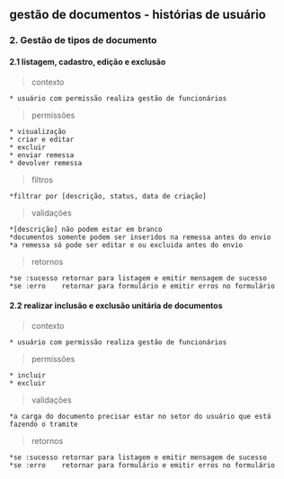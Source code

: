 ## gestão de documentos - histórias de usuário

### 2. Gestão de tipos de documento
#### 2.1 listagem, cadastro, edição e exclusão
> contexto

    * usuário com permissão realiza gestão de funcionários

> permissões

    * visualização
    * criar e editar
    * excluir
    * enviar remessa
    * devolver remessa

> filtros

    *filtrar por [descrição, status, data de criação]

> validações

    *[descrição] não podem estar em branco
    *documentos somente podem ser inseridos na remessa antes do envio
    *a remessa só pode ser editar e ou excluida antes do envio

> retornos

    *se :sucesso retornar para listagem e emitir mensagem de sucesso
    *se :erro    retornar para formulário e emitir erros no formulário

#### 2.2 realizar inclusão e exclusão unitária de documentos
> contexto

    * usuário com permissão realiza gestão de funcionários

> permissões

    * incluir
    * excluir

> validações

    *a carga do documento precisar estar no setor do usuário que está fazendo o tramite

> retornos

    *se :sucesso retornar para listagem e emitir mensagem de sucesso
    *se :erro    retornar para formulário e emitir erros no formulário
